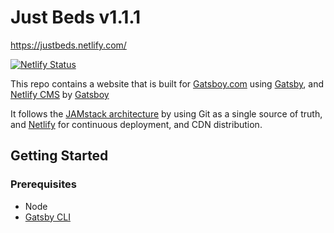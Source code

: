 # Just Beds v1.1.1

https://justbeds.netlify.com/

[![Netlify Status](https://api.netlify.com/api/v1/badges/999097cc-4840-4dad-a467-5f56233ca96e/deploy-status)](https://app.netlify.com/sites/elegant-galileo-df23a7/deploys)

This repo contains a website that is built for [Gatsboy.com](https://gatsboy.com) using [Gatsby](https://www.gatsbyjs.org/), and [Netlify CMS](https://netlifycms.org) by [Gatsboy](https://netlifycms.org)


It follows the [JAMstack architecture](https://jamstack.org) by using Git as a single source of truth, and [Netlify](netlify.com) for continuous deployment, and CDN distribution.

## Getting Started

### Prerequisites

* Node
* [Gatsby CLI](https://www.gatsbyjs.org/docs/)
